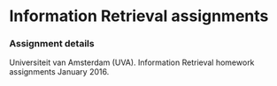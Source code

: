 Information Retrieval assignments
===========

### Assignment details ###

Universiteit van Amsterdam (UVA).
Information Retrieval homework assignments
January 2016.
